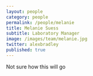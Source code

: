 ```yaml
---
layout: people
category: people
permalink: /people/melanie
title: Melanie Suess
subtitle: Laboratory Manager
image: /images/team/melanie.jpg
twitter: alexbradley
published: true
---
```


Not sure how this will go